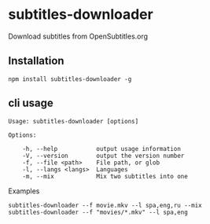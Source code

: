 # subtitles-downloader

Download subtitles from OpenSubtitles.org

## Installation

    npm install subtitles-downloader -g

## cli usage

    Usage: subtitles-downloader [options]

    Options:

        -h, --help           output usage information
        -V, --version        output the version number
        -f, --file <path>    File path, or glob
        -l, --langs <langs>  Languages
        -m, --mix            Mix two subtitles into one

Examples

    subtitles-downloader --f movie.mkv --l spa,eng,ru --mix
    subtitles-downloader --f "movies/*.mkv" --l spa,eng



